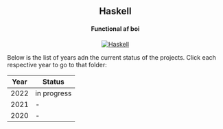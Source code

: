 <div align="center">

## Haskell
#### Functional af boi

[![Haskell](https://img.shields.io/badge/Haskell-5D4F85.svg?style=for-the-badge&logoColor=white&logo=haskell)]()

</div>

Below is the list of years adn the current status of the projects. Click each respective year to go to that folder:

Year | Status 
---|---
2022 | in progress
2021 | -
2020 | -
